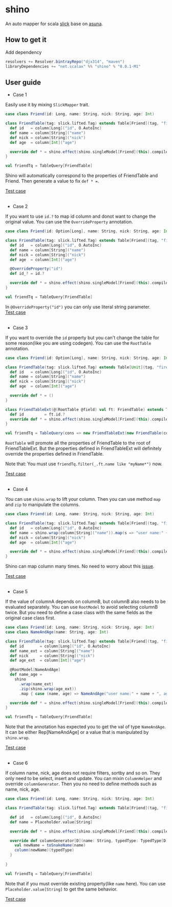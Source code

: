 # shino

An auto mapper for scala [slick](https://github.com/slick/slick) base on [asuna](https://github.com/scalax/asuna).

How to get it
-------------

Add dependency

```scala
resolvers += Resolver.bintrayRepo("djx314", "maven")
libraryDependencies += "net.scalax" %% "shino" % "0.0.1-M1"
```

User guide
-------------

- Case 1  

Easily use it by mixing `SlickMapper` trait.

```scala
case class Friend(id: Long, name: String, nick: String, age: Int)

class FriendTable(tag: slick.lifted.Tag) extends Table[Friend](tag, "firend") with SlickMapper {
  def id   = column[Long]("id", O.AutoInc)
  def name = column[String]("name")
  def nick = column[String]("nick")
  def age  = column[Int]("age")

  override def * = shino.effect(shino.singleModel[Friend](this).compile).shape
}

val friendTq = TableQuery[FriendTable]
```

Shino will automatically correspond to the properties of FriendTable and Friend. Then generate a value to fix `def * =`.

[Test case](https://github.com/scalax/shino/blob/master/src/test/scala/net/scalax/shino/test/Test01.scala)
&nbsp;  
&nbsp;  

- Case 2  

If you want to use `id.?` to map id column and donot want to change the original value. You can use the `OverrideProperty` annotation.

```scala
case class Friend(id: Option[Long], name: String, nick: String, age: Int)

class FriendTable(tag: slick.lifted.Tag) extends Table[Friend](tag, "firend") with SlickMapper {
  def id   = column[Long]("id", O.AutoInc)
  def name = column[String]("name")
  def nick = column[String]("nick")
  def age  = column[Int]("age")

  @OverrideProperty("id")
  def id_? = id.?

  override def * = shino.effect(shino.singleModel[Friend](this).compile).shape
}

val friendTq = TableQuery[FriendTable]
```

In `@OverrideProperty("id")` you can only use literal string parameter.  
[Test case](https://github.com/scalax/shino/blob/master/src/test/scala/net/scalax/shino/test/Test02.scala)
&nbsp;  
&nbsp;  

- Case 3  

If you want to override the `id` property but you can't change the table for some reason(like you are using codegen). You can use the `RootTable` annotation.

```scala
case class Friend(id: Option[Long], name: String, nick: String, age: Int)

class FriendTable(tag: slick.lifted.Tag) extends Table[Unit](tag, "firend") with SlickMapper {
  def id   = column[Long]("id", O.AutoInc)
  def name = column[String]("name")
  def nick = column[String]("nick")
  def age  = column[Int]("age")

  override def * = ()
}

class FriendTableExt(@(RootTable @field) val ft: FriendTable) extends Table[Friend](ft.tableTag, ft.tableName) with SlickMapper {
  def id         = ft.id.?
  override def * = shino.effect(shino.singleModel[Friend](this).compile).shape
}

val friendTq = TableQuery(cons => new FriendTableExt(new FriendTable(cons)))
```

`RootTable` will promote all the properties of FriendTable to the root of FriendTableExt. But the properties defined in FriendTableExt will definitely override the properties defined in FriendTable.
&nbsp;  

Note that: You must use `friendTq.filter(_.ft.name like "myName*")` now.

[Test case](https://github.com/scalax/shino/blob/master/src/test/scala/net/scalax/shino/test/Test03.scala)
&nbsp;  
&nbsp;  

- Case 4  

You can use `shino.wrap` to lift your column. Then you can use method `map` and `zip` to manipulate the columns.

```scala
case class Friend(id: Long, name: String, nick: String, age: Int)

class FriendTable(tag: slick.lifted.Tag) extends Table[Friend](tag, "firend") with SlickMapper {
  def id   = column[Long]("id", O.AutoInc)
  def name = shino.wrap(column[String]("name")).map(s => "user name:" + s)(t => Option(t))
  def nick = column[String]("nick")
  def age  = column[Int]("age")

  override def * = shino.effect(shino.singleModel[Friend](this).compile).shape
}
```
Shino can map column many times. No need to worry about this [issue](https://github.com/slick/slick/issues/1894).

[Test case](https://github.com/scalax/shino/blob/master/src/test/scala/net/scalax/shino/test/Test04.scala)
&nbsp;  
&nbsp;  

- Case 5  

If the value of columnA depends on columnB, but columnB also needs to be evaluated separately. You can use `RootModel` to avoid selecting columnB twice. But you need to define a case class with the same fields as the original case class first.

```scala
case class Friend(id: Long, name: String, nick: String, age: Int)
case class NameAndAge(name: String, age: Int)

class FriendTable(tag: slick.lifted.Tag) extends Table[Friend](tag, "firend") with SlickMapper {
  def id       = column[Long]("id", O.AutoInc)
  def name_ext = column[String]("name")
  def nick     = column[String]("nick")
  def age_ext  = column[Int]("age")

  @RootModel[NameAndAge]
  def name_age =
    shino
      .wrap(name_ext)
      .zip(shino.wrap(age_ext))
      .map { case (name, age) => NameAndAge("user name:" + name + ", age:" + age, age) }(t => Option((t.name, t.age)))

  override def * = shino.effect(shino.singleModel[Friend](this).compile).shape
}

val friendTq = TableQuery[FriendTable]
```

Note that the annotation has expected you to get the val of type `NameAndAge`. It can be either Rep[NameAndAge] or a value that is manipulated by `shino.wrap`.

[Test case](https://github.com/scalax/shino/blob/master/src/test/scala/net/scalax/shino/test/Test05.scala)
&nbsp;  
&nbsp;  

- Case 6  

If column name, nick, age does not require filters, sortby and so on. They only need to be select, insert and update. You can mixin `ColumnHelper` and override `columnGenerator`. Then you no need to define methods such as name, nick, age.

```scala
case class Friend(id: Long, name: String, nick: String, age: Int)

class FriendTable(tag: slick.lifted.Tag) extends Table[Friend](tag, "firend") with SlickMapper with ColumnHelper {

  def id   = column[Long]("id", O.AutoInc)
  def name = Placeholder.value[String]

  override def * = shino.effect(shino.singleModel[Friend](this).compile).shape

  override def columnGenerator[D](name: String, typedType: TypedType[D]): Rep[D] = {
    val newName = toSnakeName(name)
    column(newName)(typedType)
  }
  
}

val friendTq = TableQuery[FriendTable]
```

Note that if you must override existing property(like `name` here). You can use `Placeholder.value[String]` to get the same behavior.

[Test case](https://github.com/scalax/shino/blob/master/src/test/scala/net/scalax/shino/test/Test06.scala)
